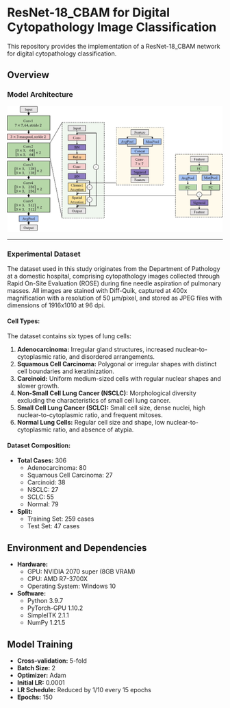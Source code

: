 # ResNet-18_CBAM for Digital Cytopathology Image Classification

This repository provides the implementation of a ResNet-18_CBAM network for digital cytopathology classification. 


## Overview

### Model Architecture

![Network Architecture](https://raw.githubusercontent.com/cir9/resnet-cbam-py/refs/heads/main/images/arch.png)

---

### Experimental Dataset
The dataset used in this study originates from the Department of Pathology at a domestic hospital, comprising cytopathology images collected through Rapid On-Site Evaluation (ROSE) during fine needle aspiration of pulmonary masses. All images are stained with Diff-Quik, captured at 400x magnification with a resolution of 50 µm/pixel, and stored as JPEG files with dimensions of 1916x1010 at 96 dpi.

#### Cell Types:
The dataset contains six types of lung cells:
1. **Adenocarcinoma:** Irregular gland structures, increased nuclear-to-cytoplasmic ratio, and disordered arrangements.
2. **Squamous Cell Carcinoma:** Polygonal or irregular shapes with distinct cell boundaries and keratinization.
3. **Carcinoid:** Uniform medium-sized cells with regular nuclear shapes and slower growth.
4. **Non-Small Cell Lung Cancer (NSCLC):** Morphological diversity excluding the characteristics of small cell lung cancer.
5. **Small Cell Lung Cancer (SCLC):** Small cell size, dense nuclei, high nuclear-to-cytoplasmic ratio, and frequent mitoses.
6. **Normal Lung Cells:** Regular cell size and shape, low nuclear-to-cytoplasmic ratio, and absence of atypia.


#### Dataset Composition:
- **Total Cases:** 306
  - Adenocarcinoma: 80
  - Squamous Cell Carcinoma: 27
  - Carcinoid: 38
  - NSCLC: 27
  - SCLC: 55
  - Normal: 79
- **Split:**
  - Training Set: 259 cases
  - Test Set: 47 cases


## Environment and Dependencies
- **Hardware:** 
  - GPU: NVIDIA 2070 super (8GB VRAM)
  - CPU: AMD R7-3700X
  - Operating System: Windows 10
- **Software:**
  - Python 3.9.7
  - PyTorch-GPU 1.10.2
  - SimpleITK 2.1.1
  - NumPy 1.21.5

## Model Training
-  **Cross-validation:** 5-fold
-  **Batch Size:** 2
-  **Optimizer:** Adam
-  **Initial LR:** 0.0001
-  **LR Schedule:** Reduced by 1/10 every 15 epochs
-  **Epochs:** 150
